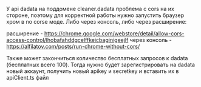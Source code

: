 У api dadata на поддомене cleaner.dadata проблема с cors на их стороне, поэтому для корректной работы нужно  запустить браузер хром в no corse моде. Либо через консоль, либо через расширение:

расширение - https://chrome.google.com/webstore/detail/allow-cors-access-control/lhobafahddgcelffkeicbaginigeejlf
через консоль - https://alfilatov.com/posts/run-chrome-without-cors/

Также может закончиться количество бесплатных запросов к dadata (бесплатных всего 100). Тогда нужно будет зарегистрировать на dadata новый аккаунт, получить новый apikey и secretkey и вставить их в apiClient.ts файл